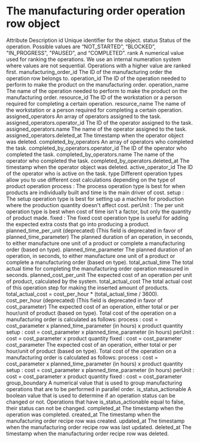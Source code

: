 # The manufacturing order operation row object

Attribute Description id Unique identifier for the object. status Status of the
operation. Possible values are “NOT_STARTED”, “BLOCKED”, "IN_PROGRESS", "PAUSED", and
“COMPLETED”. rank A numerical value used for ranking the operations. We use an internal
numeration system where values are not sequential. Operations with a higher value are
ranked first. manufacturing_order_id The ID of the manufacturing order the operation row
belongs to. operation_id The ID of the operation needed to perform to make the product
on the manufacturing order. operation_name The name of the operation needed to perform
to make the product on the manufacturing order. resource_id The ID of the workstation or
a person required for completing a certain operation. resource_name The name of the
workstation or a person required for completing a certain operation. assigned_operators
An array of operators assigned to the task. assigned_operators.operator_id The ID of the
operator assigned to the task. assigned_operators.name The name of the operator assigned
to the task. assigned_operators.deleted_at The timestamp when the operator object was
deleted. completed_by_operators An array of operators who completed the task.
completed_by_operators.operator_id The ID of the operator who completed the task.
completed_by_operators.name The name of the operator who completed the task.
completed_by_operators.deleted_at The timestamp when the operator object was deleted.
active_operator_id The ID of the operator who is active on the task. type Different
operation types allow you to use different cost calculations depending on the type of
product operation process : The process operation type is best for when products are
individually built and time is the main driver of cost. setup : The setup operation type
is best for setting up a machine for production where the production quantity doesn't
affect cost. perUnit : The per unit operation type is best when cost of time isn't a
factor, but only the quantity of product made. fixed : The fixed cost operation type is
useful for adding the expected extra costs that go into producing a product.
planned_time_per_unit (deprecated) (This field is deprecated in favor of
planned_time_parameter) The planned duration of an operation, in seconds, to either
manufacture one unit of a product or complete a manufacturing order (based on type).
planned_time_parameter The planned duration of an operation, in seconds, to either
manufacture one unit of a product or complete a manufacturing order (based on type).
total_actual_time The total actual time for completing the manufacturing order operation
measured in seconds. planned_cost_per_unit The expected cost of an operation per unit of
product, calculated by the system. total_actual_cost The total actual cost of this
operation step for making the inserted amount of products. total_actual_cost =
cost_per_hour * (total_actual_time / 3600). cost_per_hour (deprecated) (This field is
deprecated in favor of cost_parameter) The expected cost of an operation, either total
or per hour/unit of product (based on type). Total cost of the operation on a
manufacturing order is calculated as follows: process : cost = cost_parameter x
planned_time_parameter (in hours) x product quantity setup : cost = cost_parameter x
planned_time_parameter (in hours) perUnit : cost = cost_parameter x product quantity
fixed : cost = cost_parameter cost_parameter The expected cost of an operation, either
total or per hour/unit of product (based on type). Total cost of the operation on a
manufacturing order is calculated as follows: process : cost = cost_parameter x
planned_time_parameter (in hours) x product quantity setup : cost = cost_parameter x
planned_time_parameter (in hours) perUnit : cost = cost_parameter x product quantity
fixed : cost = cost_parameter group_boundary A numerical value that is used to group
manufacturing operations that are to be performed in parallel order.
is_status_actionable A boolean value that is used to determine if an operation status
can be changed or not. Operations that have is_status_actionable equal to false, their
status can not be changed. completed_at The timestamp when the operation was completed.
created_at The timestamp when the manufacturing order recipe row was created. updated_at
The timestamp when the manufacturing order recipe row was last updated. deleted_at The
timestamp when the manufacturing order recipe row was deleted.
